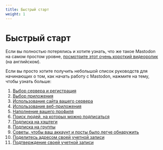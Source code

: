 ```yaml
---
title: Быстрый старт
weight: 1
---
```


# Быстрый старт

Если вы полностью потерялись и хотите узнать, что же такое Mastodon на самом
простом уровне, [посмотрите этот очень короткий видеоролик](https://tilvids.com/w/f747058d-3991-4046-a1c9-29c184daa0ff)
(на английском).

Если вы просто хотите получить небольшой список руководств для начинающих о том,
как начать работу с Mastodon, нажмите на тему, чтобы узнать больше:

1. [Выбор сервера и регистрация](choose-a-server)
2. [Выбор приложения](choose-an-app)
3. [Использование сайта вашего сервера](using-server-site)
4. [Использование веб-приложения](using-web-app)
5. [Наполнение вашего профиля](fill-profile)
6. [Поиск людей, на которых можно подписаться](finding-people)
7. [Подпиcка на хэштеги](follow-hashtags)
8. [Подписка на группы](follow-groups)
9. [Советы, чтобы ваш аккаунт и посты было легче обнаружить](some-tips)
10. [Поделитесь адресом своей учетной записи](share-account)
11. [Подтверждение своей учетной записи](verify-account)